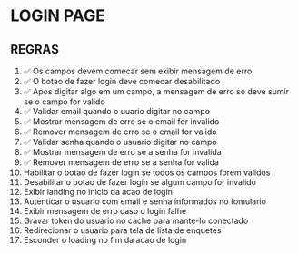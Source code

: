 # LOGIN PAGE

## REGRAS
1. ✅ Os campos devem comecar sem exibir mensagem de erro
2. ✅ O botao de fazer login deve comecar desabilitado
3. ✅ Apos digitar algo em um campo, a mensagem de erro so deve sumir se o campo for valido
4. ✅ Validar email quando o uuario digitar no campo
5. ✅ Mostrar mensagem de erro se o email for invalido
6. ✅ Remover mensagem de erro se o email for valido
7. ✅ Validar senha quando o usuario digitar no campo
8. ✅ Mostrar mensagem de erro se a senha for invalida
9. ✅ Remover mensagem de erro se a senha for valida
10. Habilitar o botao de fazer login se todos os campos forem validos
11. Desabilitar o botao de fazer login se algum campo for invalido
12. Exibir landing no inicio da acao de login
13. Autenticar o usuario com email e senha informados no fomulario
14. Exibir mensagem de erro caso o login falhe
15. Gravar token do usuario no cache para mante-lo conectado 
16. Redirecionar o usuario para tela de lista de enquetes
17. Esconder o loading no fim da acao de login